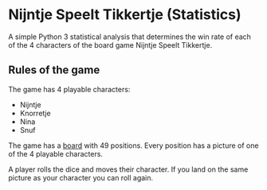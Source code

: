 # Nijntje Speelt Tikkertje (Statistics)

A simple Python 3 statistical analysis that determines the win rate of each of the 4 characters
of the board game Nijntje Speelt Tikkertje.

## Rules of the game

The game has 4 playable characters:

- Nijntje
- Knorretje
- Nina
- Snuf

The game has a [board](board.jpg) with 49 positions. Every position has a picture of one of the 4 playable
characters.

A player rolls the dice and moves their character. If you land on the same picture as your character
you can roll again.

